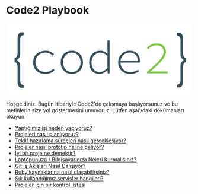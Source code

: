 # Code2 Playbook


![Code2 Logo](business/images/code2_logo.jpg)

Hoşgeldiniz. Bugün itibariyle Code2'de çalışmaya başlıyorsunuz ve bu metinlerin
size yol göstermesini umuyoruz. Lütfen aşağıdaki dökümanları okuyun.

* [Yaptığımız işi neden yapıyoruz?](business/why.md)
* [Projeleri nasıl planlıyoruz?](development/cevik_proje_yonetimi.md)
* [Teklif hazırlama süreçleri nasıl gerçekleşiyor?](business/teklif-hazirlama-surecleri.md)
* [Projeler nasıl prototip haline geliyor?](development/design-tr.md)
* [İyi bir proje ne demektir?](development/mukemmel_proje.md)
* [Laptopunuza / Bilgisayarınıza Neleri Kurmalısınız?](development/laptop.md)
* [Git İş Akışları Nasıl Çalışıyor?](development/git_github_gitflow.md)
* [Ruby kaynaklarına nasıl ulaşabilirsiniz?](development/ruby.md)
* [Sık kullandığımız servisler hangileri?](development/servisler.md)
* [Projeler için bir kontrol listesi](development/check_list.md)

